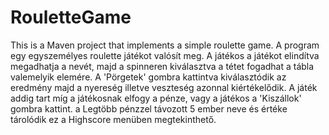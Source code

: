 RouletteGame
============

This is a Maven project that implements a simple roulette game.
A program egy egyszemélyes roulette játékot valósít meg. A játékos a játékot elindítva megadhatja a nevét, majd
a spinneren kiválasztva a tétet fogadhat a tábla valemelyik elemére. A 'Pörgetek' gombra kattintva kiválasztódik
az eredmény majd a nyereség illetve veszteség azonnal kiértékelődik. A játék addig tart míg a játékosnak elfogy 
a pénze, vagy a játékos a 'Kiszállok' gombra kattint. a Legtöbb pénzzel távozott 5 ember neve és értéke tárolódik
ez a Highscore menüben megtekinthető.

